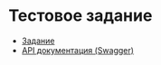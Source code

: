 # Тестовое задание

* [Задание](/docs/task.md)
* [API документация (Swagger)](http://127.0.0.1:8000/api/documentation)
